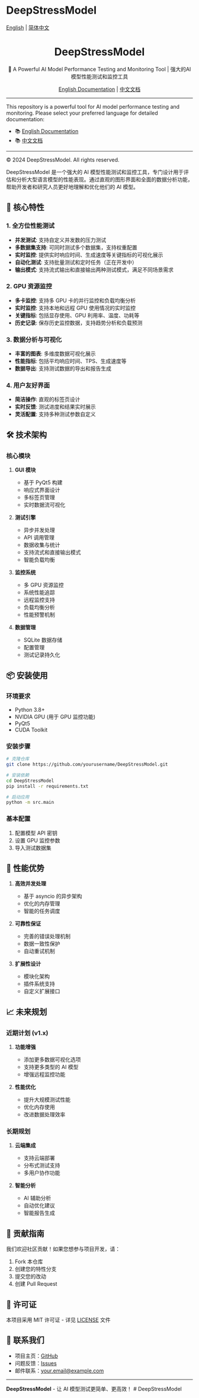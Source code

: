 # DeepStressModel

[English](docs/README_en.md) | [简体中文](docs/README_zh-CN.md)

<div align="center">

# DeepStressModel

🚀 A Powerful AI Model Performance Testing and Monitoring Tool | 强大的AI模型性能测试和监控工具

[English Documentation](docs/README_en.md) | [中文文档](docs/README_zh-CN.md)

</div>

---

This repository is a powerful tool for AI model performance testing and monitoring. Please select your preferred language for detailed documentation:

- 📚 [English Documentation](docs/README_en.md)
- 📚 [中文文档](docs/README_zh-CN.md)

---

© 2024 DeepStressModel. All rights reserved.

DeepStressModel 是一个强大的 AI 模型性能测试和监控工具，专门设计用于评估和分析大型语言模型的性能表现。通过直观的图形界面和全面的数据分析功能，帮助开发者和研究人员更好地理解和优化他们的 AI 模型。

## 🌟 核心特性

### 1. 全方位性能测试
- **并发测试**: 支持自定义并发数的压力测试
- **多数据集支持**: 可同时测试多个数据集，支持权重配置
- **实时监控**: 提供实时响应时间、生成速度等关键指标的可视化展示
- **自动化测试**: 支持批量测试和定时任务（正在开发中）
- **输出模式**: 支持流式输出和直接输出两种测试模式，满足不同场景需求

### 2. GPU 资源监控
- **多卡监控**: 支持多 GPU 卡的并行监控和负载均衡分析
- **实时监控**: 支持本地和远程 GPU 使用情况的实时监控
- **关键指标**: 包括显存使用、GPU 利用率、温度、功耗等
- **历史记录**: 保存历史监控数据，支持趋势分析和负载预测

### 3. 数据分析与可视化
- **丰富的图表**: 多维度数据可视化展示
- **性能指标**: 包括平均响应时间、TPS、生成速度等
- **数据导出**: 支持测试数据的导出和报告生成

### 4. 用户友好界面
- **简洁操作**: 直观的标签页设计
- **实时反馈**: 测试进度和结果实时展示
- **灵活配置**: 支持多种测试参数自定义

## 🛠️ 技术架构

### 核心模块
1. **GUI 模块**
   - 基于 PyQt5 构建
   - 响应式界面设计
   - 多标签页管理
   - 实时数据流可视化

2. **测试引擎**
   - 异步并发处理
   - API 调用管理
   - 数据收集与统计
   - 支持流式和直接输出模式
   - 智能负载均衡

3. **监控系统**
   - 多 GPU 资源监控
   - 系统性能追踪
   - 远程监控支持
   - 负载均衡分析
   - 性能预警机制

4. **数据管理**
   - SQLite 数据存储
   - 配置管理
   - 测试记录持久化

## 📦 安装使用

### 环境要求
- Python 3.8+
- NVIDIA GPU (用于 GPU 监控功能)
- PyQt5
- CUDA Toolkit

### 安装步骤
```bash
# 克隆仓库
git clone https://github.com/yourusername/DeepStressModel.git

# 安装依赖
cd DeepStressModel
pip install -r requirements.txt

# 启动应用
python -m src.main
```

### 基本配置
1. 配置模型 API 密钥
2. 设置 GPU 监控参数
3. 导入测试数据集

## 🚀 性能优势

1. **高效并发处理**
   - 基于 asyncio 的异步架构
   - 优化的内存管理
   - 智能的任务调度

2. **可靠性保证**
   - 完善的错误处理机制
   - 数据一致性保护
   - 自动重试机制

3. **扩展性设计**
   - 模块化架构
   - 插件系统支持
   - 自定义扩展接口

## 📈 未来规划

### 近期计划 (v1.x)
1. **功能增强**
   - 添加更多数据可视化选项
   - 支持更多类型的 AI 模型
   - 增强远程监控功能

2. **性能优化**
   - 提升大规模测试性能
   - 优化内存使用
   - 改进数据处理效率

### 长期规划
1. **云端集成**
   - 支持云端部署
   - 分布式测试支持
   - 多用户协作功能

2. **智能分析**
   - AI 辅助分析
   - 自动优化建议
   - 智能报告生成

## 🤝 贡献指南

我们欢迎社区贡献！如果您想参与项目开发，请：

1. Fork 本仓库
2. 创建您的特性分支
3. 提交您的改动
4. 创建 Pull Request

## 📄 许可证

本项目采用 MIT 许可证 - 详见 [LICENSE](LICENSE) 文件

## 👥 联系我们

- 项目主页：[GitHub](https://github.com/yourusername/DeepStressModel)
- 问题反馈：[Issues](https://github.com/yourusername/DeepStressModel/issues)
- 邮件联系：your.email@example.com

---

**DeepStressModel** - 让 AI 模型测试更简单、更高效！ # DeepStressModel
